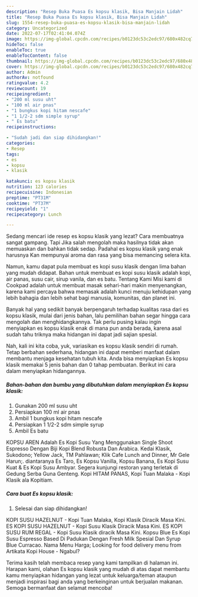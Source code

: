 ```yaml
---
description: "Resep Buka Puasa Es kopsu klasik, Bisa Manjain Lidah"
title: "Resep Buka Puasa Es kopsu klasik, Bisa Manjain Lidah"
slug: 1554-resep-buka-puasa-es-kopsu-klasik-bisa-manjain-lidah
category: Uncategorized
date: 2022-07-17T02:41:04.074Z
image: https://img-global.cpcdn.com/recipes/b0123dc53c2edc97/680x482cq70/es-kopsu-klasik-foto-resep-utama.jpg
hideToc: false
enableToc: true
enableTocContent: false
thumbnail: https://img-global.cpcdn.com/recipes/b0123dc53c2edc97/680x482cq70/es-kopsu-klasik-foto-resep-utama.jpg
cover: https://img-global.cpcdn.com/recipes/b0123dc53c2edc97/680x482cq70/es-kopsu-klasik-foto-resep-utama.jpg
author: Admin
authorAv: notfound
ratingvalue: 4.2
reviewcount: 19
recipeingredient:
- "200 ml susu uht"
- "100 ml air pnas"
- "1 bungkus kopi hitam nescafe"
- "1 1/2-2 sdm simple syrup"
- " Es batu"
recipeinstructions:

- "Sudah jadi dan siap dihidangkan!"
categories:
- Resep
tags:
- es
- kopsu
- klasik

katakunci: es kopsu klasik 
nutrition: 123 calories
recipecuisine: Indonesian
preptime: "PT31M"
cooktime: "PT37M"
recipeyield: "1"
recipecategory: Lunch

---
```



Sedang mencari ide resep es kopsu klasik yang lezat? Cara membuatnya sangat gampang. Tapi Jika salah mengolah maka hasilnya tidak akan memuaskan dan bahkan tidak sedap. Padahal es kopsu klasik yang enak harusnya Kan mempunyai aroma dan rasa yang bisa memancing selera kita.


Namun, kamu dapat pula membuat es kopi susu klasik dengan lima bahan yang mudah didapat. Bahan untuk membuat es kopi susu klasik adalah kopi, air panas, susu cair, sirup vanila, dan es batu. Tentang Kami Misi kami di Cookpad adalah untuk membuat masak sehari-hari makin menyenangkan, karena kami percaya bahwa memasak adalah kunci menuju kehidupan yang lebih bahagia dan lebih sehat bagi manusia, komunitas, dan planet ini.

Banyak hal yang sedikit banyak berpengaruh terhadap kualitas rasa dari es kopsu klasik, mulai dari jenis bahan, lalu pemilihan bahan segar hingga cara mengolah dan menghidangkannya. Tak perlu pusing kalau ingin menyiapkan es kopsu klasik enak di mana pun anda berada, karena asal sudah tahu triknya maka hidangan ini dapat jadi sajian spesial.


Nah, kali ini kita coba, yuk, variasikan es kopsu klasik sendiri di rumah. Tetap berbahan sederhana, hidangan ini dapat memberi manfaat dalam membantu menjaga kesehatan tubuh kita. Anda bisa menyiapkan Es kopsu klasik memakai 5 jenis bahan dan 0 tahap pembuatan. Berikut ini cara dalam menyiapkan hidangannya.

<!--inarticleads1-->

##### Bahan-bahan dan bumbu yang dibutuhkan dalam menyiapkan Es kopsu klasik:

1. Gunakan 200 ml susu uht
1. Persiapkan 100 ml air pnas
1. Ambil 1 bungkus kopi hitam nescafe
1. Persiapkan 1 1/2-2 sdm simple syrup
1. Ambil  Es batu


KOPSU AREN Adalah Es Kopi Susu Yang Menggunakan Single Shoot Espresso Dengan Biji Kopi Blend Robusta Dan Arabica. Kedai Klasik, Sukodono; Yellow Jack, TM Pahlawan; Klik Cafe Lunch and Dinner, Mr Gele Harun;. diantaranya Es Taro, Es Kopsu Vanilla, Kopsu Banana, Es Kopi Susu Kuat &amp; Es Kopi Susu Ambyar. Segera kunjungi restoran yang terletak di Gedung Serba Guna Genteng. Kopi HITAM PANAS, Kopi Tuan Malaka - Kopi Klasik ala Kopitiam. 

<!--inarticleads2-->

##### Cara buat Es kopsu klasik:


1. Selesai dan siap dihidangkan!

KOPI SUSU HAZELNUT - Kopi Tuan Malaka, Kopi Klasik Diracik Masa Kini. ES KOPI SUSU HAZELNUT - Kopi Susu Klasik Diracik Masa Kini. ES KOPI SUSU RUM REGAL - Kopi Susu Klasik diracik Masa Kini. Kopsu Blue Es Kopi Susu Espresso Based Di Padukan Dengan Fresh Milk Spesial Dan Syrup Blue Curracao. Nama Menu Harga; Looking for food delivery menu from Artikata Kopi House - Ngabul? 

Terima kasih telah membaca resep yang kami tampilkan di halaman ini. Harapan kami, olahan Es kopsu klasik yang mudah di atas dapat membantu kamu menyiapkan hidangan yang lezat untuk keluarga/teman ataupun menjadi inspirasi bagi anda yang berkeinginan untuk berjualan makanan. Semoga bermanfaat dan selamat mencoba!
